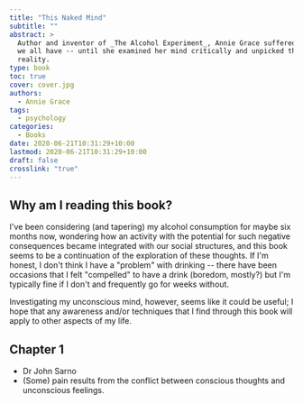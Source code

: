 ```yaml
---
title: "This Naked Mind"
subtitle: ""
abstract: >
  Author and inventor of _The Alcohol Experiment_, Annie Grace suffered from that most common social ill -- much like
  we all have -- until she examined her mind critically and unpicked the unconscious beliefs that were shaping her
  reality.
type: book
toc: true
cover: cover.jpg
authors:
  - Annie Grace
tags:
  - psychology
categories:
  - Books
date: 2020-06-21T10:31:29+10:00
lastmod: 2020-06-21T10:31:29+10:00
draft: false
crosslink: "true"
---
```


## Why am I reading this book?

I've been considering (and tapering) my alcohol consumption for maybe six months now, wondering how an activity with the potential for such negative consequences became integrated with our social structures, and this book seems to be a continuation of the exploration of these thoughts.  If I'm honest, I don't think I have a "problem" with drinking -- there have been occasions that I felt "compelled" to have a drink (boredom, mostly?) but I'm typically fine if I don't and frequently go for weeks without.

Investigating my unconscious mind, however, seems like it could be useful; I hope that any awareness and/or techniques that I find through this book will apply to other aspects of my life.

## Chapter 1

* Dr John Sarno
* (Some) pain results from the conflict between conscious thoughts and unconscious feelings.

